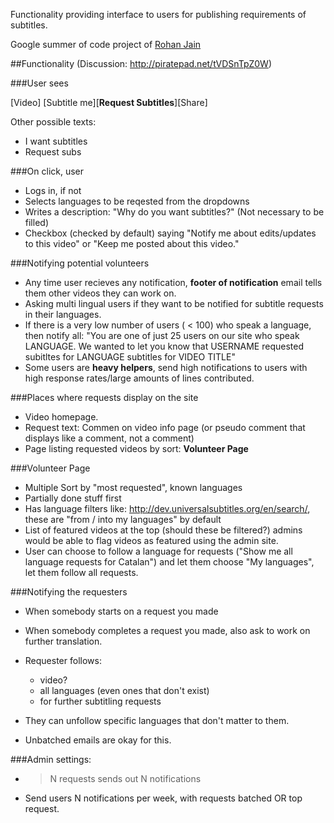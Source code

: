 Functionality providing interface to users for publishing requirements of
subtitles.

Google summer of code project of [Rohan Jain]( http://www.google-melange.com/gsoc/project/google/gsoc2011/crodjer/10001 )

##Functionality
(Discussion: <http://piratepad.net/tVDSnTpZ0W>)

###User sees

[Video]
[Subtitle me][**Request Subtitles**][Share]

Other possible texts:

 - I want subtitles
 - Request subs

###On click, user

 - Logs in, if not
 - Selects languages to be reqested from the dropdowns
 - Writes a description: "Why do you want subtitles?" (Not necessary to be
   filled)
 - Checkbox (checked by default) saying "Notify me about edits/updates to
   this video" or "Keep me posted about this video."

###Notifying potential volunteers

 - Any time user recieves any notification, **footer of notification** email
   tells them other videos they can work on.
 - Asking multi lingual users if they want to be notified for subtitle requests
   in their languages.
 - If there is a very low number of users ( < 100) who speak a language, then
   notify all: "You are one of just 25 users on our site who speak LANGUAGE.
   We wanted to let you know that USERNAME requested subitltes for LANGUAGE
   subtitles for VIDEO TITLE"
 - Some users are **heavy helpers**, send high notifications to users with high
   response rates/large amounts of lines contributed.

###Places where requests display on the site

 - Video homepage.
 - Request text: Commen on video info page (or pseudo comment that displays
   like a comment, not a comment)
 - Page listing requested videos by sort: **Volunteer Page**

###Volunteer Page

 - Multiple Sort by "most requested", known languages
 - Partially done stuff first
 - Has language filters like: http://dev.universalsubtitles.org/en/search/,
   these are "from / into my languages" by default
 - List of featured videos at the top (should these be filtered?) admins would
   be able to flag videos as featured using the admin site.
 - User can choose to follow a language for requests ("Show me all  language
   requests for Catalan") and let them choose "My languages", let  them follow
   all requests.

###Notifying the requesters

 - When somebody starts on a request you made
 - When somebody completes a request you made, also ask to work on further
   translation.
 - Requester follows:

    - video?
    - all languages (even ones that don't exist)
    - for further subtitling requests
 - They can unfollow specific languages that don't matter to them.
 - Unbatched emails are okay for this.

###Admin settings:

 - > N requests sends out N notifications
 - Send users N notifications per week, with requests batched OR top request.
